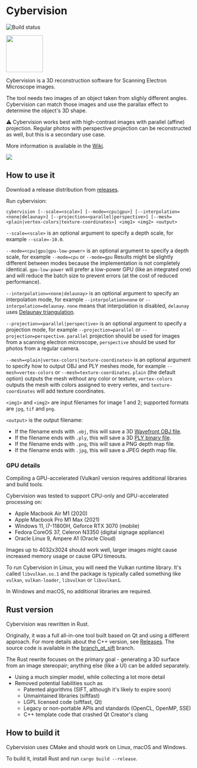 # Cybervision

![Build status](https://github.com/zlogic/cybervision/actions/workflows/cargo-build.yml/badge.svg)

<img src="https://raw.githubusercontent.com/wiki/zlogic/cybervision/Cybervision.svg" width="100"/>

Cybervision is a 3D reconstruction software for Scanning Electron Microscope images.

The tool needs two images of an object taken from slighly different angles.
Cybervision can match those images and use the parallax effect to determine the object's 3D shape.

⚠️ Cybervision works best with high-contrast images with parallel (affine) projection.
Regular photos with perspective projection can be reconstructed as well, but this is a secondary use case.

More information is available in the [Wiki](https://github.com/zlogic/cybervision/wiki).

<img src="https://raw.githubusercontent.com/wiki/zlogic/cybervision/Explanation/03_mesh_small.png"/>

## How to use it

Download a release distribution from [releases](/zlogic/cybervision/releases).

Run cybervision:

```shell
cybervision [--scale=<scale>] [--mode=<cpu|gpu>] [--interpolation=<none|delaunay>] [--projection=<parallel|perspective>] [--mesh=<plain|vertex-colors|texture-coordinates>] <img1> <img2> <output>
```

`--scale=<scale>` is an optional argument to specify a depth scale, for example `--scale=-10.0`.

`--mode=<cpu|gpu|gpu-low-power>` is an optional argument to specify a depth scale, for example `--mode=cpu` or `--mode=gpu`
 Results might be slightly different between modes because the implementation is not completely identical.
 `gpu-low-power` will prefer a low-power GPU (like an integrated one) and will reduce the batch size to prevent errors (at the cost of reduced performance).

`--interpolation=<none|delaunay>` is an optional argument to specify an interpolation mode, for example `--interpolation=none` or `--interpolation=delaunay`. 
`none` means that interpolation is disabled, `delaunay` uses [Delaunay triangulation](https://en.wikipedia.org/wiki/Delaunay_triangulation).

`--projection=<parallel|perspective>` is an optional argument to specify a projection mode, for example `--projection=parallel` or `--projection=perspective`. 
`parallel` projection should be used for images from a scanning electron microscope, `perspective` should be used for photos from a regular camera.

`--mesh=<plain|vertex-colors|texture-coordinates>` is an optional argument to specify how to output OBJ and PLY meshes mode, for example `--mesh=vertex-colors` or `--mesh=texture-coordinates`. 
`plain` (the default option) outputs the mesh without any color or texture, `vertex-colors` outputs the mesh with colors assigned to every vertex, and `texture-coordinates` will add texture coordinates.

`<img1>` and `<img2>` are input filenames for image 1 and 2; supported formats are `jpg`, `tif` and `png`.

`<output>` is the output filename:
* If the filename ends with `.obj`, this will save a 3D [Wavefront OBJ file](https://en.wikipedia.org/wiki/Wavefront_.obj_file).
* If the filename ends with `.ply`, this will save a 3D [PLY binary file](https://en.wikipedia.org/wiki/PLY_(file_format)).
* If the filename ends with `.png`, this will save a PNG depth map file.
* If the filename ends with `.jpg`, this will save a JPEG depth map file.

### GPU details

Compiling a GPU-accelerated (Vulkan) version requires additional libraries and build tools.

Cybervision was tested to support CPU-only and GPU-accelerated processing on:

* Apple Macbook Air M1 (2020)
* Apple Macbook Pro M1 Max (2021)
* Windows 11, i7-11800H, Geforce RTX 3070 (mobile)
* Fedora CoreOS 37, Celeron N3350 (digital signage appliance)
* Oracle Linux 9, Ampere A1 (Oracle Cloud)

Images up to 4032x3024 should work well, larger images might cause increased memory usage or cause GPU timeouts.

To run Cybervision in Linux, you will need the Vulkan runtime library.
It's called `libvulkan.so.1` and the package is typically called something like `vulkan`, `vulkan-loader`, `libvulkan` or `libvulkan1`.

In Windows and macOS, no additional libraries are required.

## Rust version

Cybervision was rewritten in Rust.

Originally, it was a full all-in-one tool built based on Qt and using a different approach.
For more details about the C++ version, see [Releases](/zlogic/cybervision/releases).
The source code is available in the [branch_qt_sift](../../tree/branch_qt_sift) branch.

The Rust rewrite focuses on the primary goal - generating a 3D surface from an image stereopair;
anything else (like a UI) can be added separately.

* Using a much simpler model, while collecting a lot more detail
* Removed potential liabilities such as
  * Patented algorithms (SIFT, although it's likely to expire soon)
  * Unmaintained libraries (siftfast)
  * LGPL licensed code (siftfast, Qt)
  * Legacy or non-portable APIs and standards (OpenCL, OpenMP, SSE)
  * C++ template code that crashed Qt Creator's clang

## How to build it

Cybervision uses CMake and should work on Linux, macOS and Windows.

To build it, install Rust and run `cargo build --release`.
